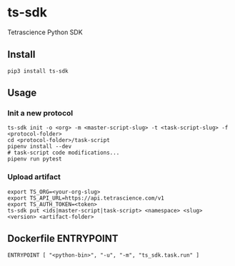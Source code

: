 # ts-sdk
Tetrascience Python SDK

## Install

```
pip3 install ts-sdk
```

## Usage

### Init a new protocol

```
ts-sdk init -o <org> -m <master-script-slug> -t <task-script-slug> -f <protocol-folder>
cd <protocol-folder>/task-script
pipenv install --dev
# task-script code modifications...
pipenv run pytest
```

### Upload artifact

```
export TS_ORG=<your-org-slug>
export TS_API_URL=https://api.tetrascience.com/v1
export TS_AUTH_TOKEN=<token>
ts-sdk put <ids|master-script|task-script> <namespace> <slug> <version> <artifact-folder>
```

## Dockerfile ENTRYPOINT

```
ENTRYPOINT [ "<python-bin>", "-u", "-m", "ts_sdk.task.run" ]
```
